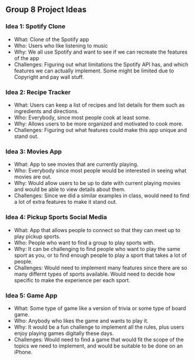 ## Group 8 Project Ideas

### Idea 1: Spotify Clone
- What: Clone of the Spotify app
- Who: Users who like listening to music
- Why: We all use Spotify and want to see if we can recreate the features of the app
- Challenges: Figuring out what limitations the Spotify API has, and which features we can actually implement. Some might be limited due to Copyright and pay wall stuff.

### Idea 2: Recipe Tracker
- What: Users can keep a list of recipes and list details for them such as ingredients and directions.
- Who: Everybody, since most people cook at least some.
- Why: Allows users to be more organized and motivated to cook more.
- Challenges: Figuring out what features could make this app unique and stand out.

### Idea 3: Movies App
- What: App to see movies that are currently playing.
- Who: Everybody since most people would be interested in seeing what movies are out.
- Why: Would allow users to be up to date with current playing movies and would be able to view details about them.
- Challenges: Since we did a similar examples in class, would need to find a lot of extra features to make it stand out.

### Idea 4: Pickup Sports Social Media
- What: App that allows people to connect so that they can meet up to play pickup sports.
- Who: People who want to find a group to play sports with.
- Why: It can be challenging to find people who want to play the same sport as you, or to find enough people to play a sport that takes a lot of people.
- Challenges: Would need to implement many features since there are so many differnt types of sports available. Would need to decide how specific to make the experience per each sport.

### Idea 5: Game App
- What: Some type of game like a version of trivia or some type of board game.
- Who: Anybody who likes the game and wants to play it.
- Why: It would be a fun challenge to implement all the rules, plus users enjoy playing games digitally these days.
- Challenges: Would need to find a game that would fit the scope of the topics we need to implement, and would be suitable to be done on an iPhone.
